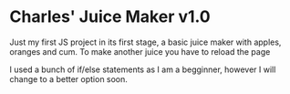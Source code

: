 # Charles' Juice Maker v1.0
Just my first JS project in its first stage, a basic juice maker with apples, oranges and cum. To make another juice you have to reload the page

I used a bunch of if/else statements as I am a begginner, however I will change to a better option soon.


